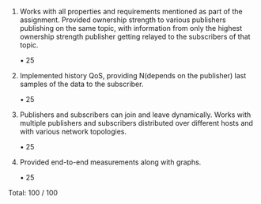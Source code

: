 1.	Works with all properties and requirements mentioned as part of the assignment. Provided ownership strength to various publishers publishing on the same topic, with information from only the highest ownership strength publisher getting relayed to the subscribers of that topic.

    •	25

2.	Implemented history QoS, providing N(depends on the publisher) last samples of the data to the subscriber.

    •	25

3.	Publishers and subscribers can join and leave dynamically. Works with multiple publishers and subscribers distributed over different hosts and with various network topologies.

    •	25

4.	Provided end-to-end measurements along with graphs.

    •	25

Total: 100 / 100

